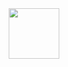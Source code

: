<div id="header" align="center">
  <img src="https://media.tenor.com/CzdMW7wnLn8AAAAC/coding.gif" width="100"/>
</div>
